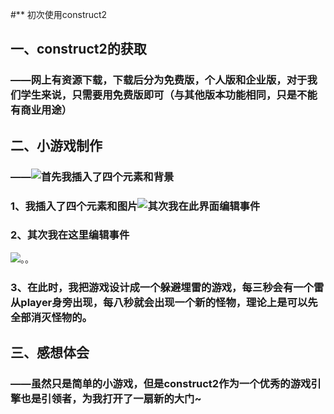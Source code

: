#** 初次使用construct2
## 一、construct2的获取

### ——网上有资源下载，下载后分为免费版，个人版和企业版，对于我们学生来说，只需要用免费版即可（与其他版本功能相同，只是不能有商业用途）

## 二、小游戏制作
### ——![首先我插入了四个元素和背景](https://github.com/wuzy57/wuzy-homework/blob/gh-pages/images/newpng/1.png)
### 1、我插入了四个元素和图片![其次我在此界面编辑事件](https://github.com/wuzy57/wuzy-homework/blob/gh-pages/images/newpng/2.png)
### 2、其次我在这里编辑事件
![。。](https://github.com/wuzy57/wuzy-homework/blob/gh-pages/images/newpng/3.png)
### 3、在此时，我把游戏设计成一个躲避埋雷的游戏，每三秒会有一个雷从player身旁出现，每八秒就会出现一个新的怪物，理论上是可以先全部消灭怪物的。
## 三、感想体会
### ——虽然只是简单的小游戏，但是construct2作为一个优秀的游戏引擎也是引领者，为我打开了一扇新的大门~